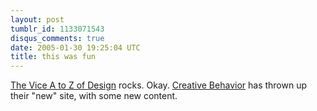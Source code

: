 ```yaml
---
layout: post
tumblr_id: 1133071543
disqus_comments: true
date: 2005-01-30 19:25:04 UTC
title: this was fun
---
```


<a href="http://www.viceland.com/issues/v11n11/htdocs/the_vice.php" target="_blank">The Vice A to Z of Design</a> rocks. Okay. <a href="http://www.creativebehavior.com/" target="_blank">Creative Behavior</a> has thrown up their "new" site, with some new content.
